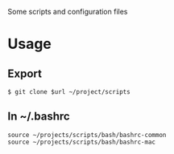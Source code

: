 Some scripts and configuration files

# Usage

## Export

    $ git clone $url ~/project/scripts

## In ~/.bashrc

    source ~/projects/scripts/bash/bashrc-common
    source ~/projects/scripts/bash/bashrc-mac
